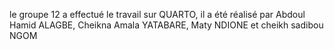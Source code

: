 le groupe 12 a effectué le travail sur QUARTO, il a été réalisé par Abdoul Hamid ALAGBE,
Cheikna Amala YATABARE, Maty NDIONE et cheikh sadibou NGOM
